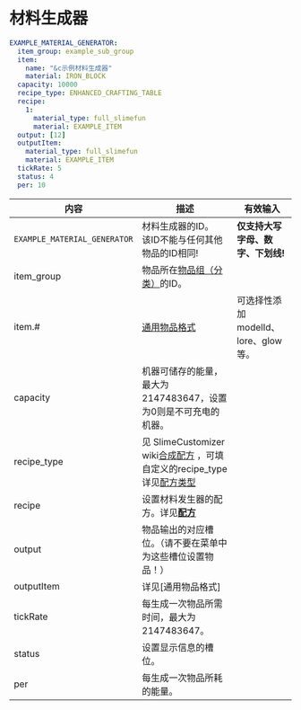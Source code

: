 # 材料生成器

```yaml
EXAMPLE_MATERIAL_GENERATOR:
  item_group: example_sub_group
  item:
    name: "&c示例材料生成器"
    material: IRON_BLOCK
  capacity: 10000
  recipe_type: ENHANCED_CRAFTING_TABLE
  recipe:
    1:
      material_type: full_slimefun
      material: EXAMPLE_ITEM
  output: [12]
  outputItem:
    material_type: full_slimefun
    material: EXAMPLE_ITEM
  tickRate: 5
  status: 4
  per: 10
```

| 内容 | 描述 | 有效输入 |
| --- | ----------- | ----------------- |
| `EXAMPLE_MATERIAL_GENERATOR` | 材料生成器的ID。<br>该ID不能与任何其他物品的ID相同! | **仅支持大写字母、数字、下划线!** |
| item_group | 物品所在[物品组（分类）](file/groups.md)的ID。 |
| item.# | [通用物品格式](format/universal-item-format.md)| 可选择性添加modelId、lore、glow等。 |
| capacity | 机器可储存的能量，最大为 2147483647，设置为0则是不可充电的机器。 |
| recipe_type | 见 SlimeCustomizer wiki[合成配方](https://slimefun-addons-wiki.guizhanss.cn/slime-customizer/Crafting-Recipe) ，可填自定义的recipe_type详见[配方类型](file/recipe_type.md) |
| recipe | 设置材料发生器的配方。详见[**配方**](../format/recipe.md) |
| output | 物品输出的对应槽位。（请不要在菜单中为这些槽位设置物品！） |
| outputItem | 详见[通用物品格式] |
| tickRate | 每生成一次物品所需时间，最大为 2147483647。 |
| status | 设置显示信息的槽位。 |
| per | 每生成一次物品所耗的能量。 |









